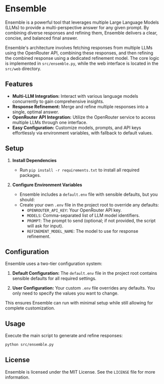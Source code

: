 # Ensemble

Ensemble is a powerful tool that leverages multiple Large Language Models (LLMs) to provide a multi-perspective answer for any given prompt. By combining diverse responses and refining them, Ensemble delivers a clear, concise, and balanced final answer.

Ensemble's architecture involves fetching responses from multiple LLMs using the OpenRouter API, combining these responses, and then refining the combined response using a dedicated refinement model. The core logic is implemented in `src/ensemble.py`, while the web interface is located in the `src/web` directory.

## Features

- **Multi-LLM Integration:** Interact with various language models concurrently to gain comprehensive insights.
- **Response Refinement:** Merge and refine multiple responses into a single, optimal answer.
- **OpenRouter API Integration:** Utilize the OpenRouter service to access multiple LLMs through one interface.
- **Easy Configuration:** Customize models, prompts, and API keys effortlessly via environment variables, with fallback to default values.

## Setup

1. **Install Dependencies**
   - Run `pip install -r requirements.txt` to install all required packages.

2. **Configure Environment Variables**
   - Ensemble includes a `default.env` file with sensible defaults, but you should:
   - Create your own `.env` file in the project root to override any defaults:
     - `OPENROUTER_API_KEY`: Your OpenRouter API key.
     - `MODELS`: Comma-separated list of LLM model identifiers.
     - `PROMPT`: The prompt to send (optional; if not provided, the script will ask for input).
     - `REFINEMENT_MODEL_NAME`: The model to use for response refinement.

## Configuration

Ensemble uses a two-tier configuration system:

1. **Default Configuration:** The `default.env` file in the project root contains sensible defaults for all required settings.

2. **User Configuration:** Your custom `.env` file overrides any defaults. You only need to specify the values you want to change.

This ensures Ensemble can run with minimal setup while still allowing for complete customization.

## Usage

Execute the main script to generate and refine responses:

```bash
python src/ensemble.py
```

## License

Ensemble is licensed under the MIT License. See the `LICENSE` file for more information.

